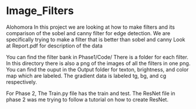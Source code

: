 # Image_Filters

Alohomora
In this project we are looking at how to make filters and its comparison of the sobel and canny filter for edge detection. We are specifically trying to make a filter that is better than sobel and canny
Look at Report.pdf for description of the data

You can find the filter bank in Phase1/Code/ There is a folder for each filter. In this directory there is also a png of the images of all the filters in one png. You can find the ouput in the Output folder for texton, brightness, and color map which are labeled. The gradient data is labeled tg, bg, and cg respectively.

For Phase 2, The Train.py file has the train and test. The ResNet file in phase 2 was me trying to follow a tutorial on how to create ResNet.
